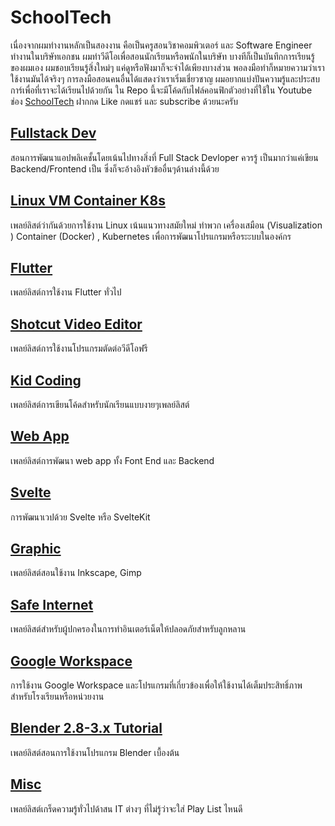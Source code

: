 # SchoolTech
เนื่องจากผมทำงานหลักเป็นสองงาน คือเป็นครูสอนวิชาคอมพิวเตอร์ และ Software Engineer ทำงานในบริษัทเอกชน ผมทำวีดีโอเพื่อสอนนักเรียนหรือพนักในบริษัท บางทีก็เป็นบันทึกการเรียนรู้ของผมเอง ผมชอบเรียนรู้สิ่งใหม่ๆ แค่ดูหรือฟังมาก็จะจำได้เพียงบางส่วน พอลงมือทำก็หมายความว่าเราใช้งานมันได้จริงๆ การลงมือสอนคนอื่นได้แสดงว่าเราเริ่มเชี่ยวชาญ ผมอยากแบ่งปันความรู้และประสบการ์เพื่อที่เราจะได้เรียนไปด้วยกัน ใน Repo นี้จะมีโค้ดกับไฟล์คอนฟิกตัวอย่างที่ใช้ใน Youtube ช่อง [SchoolTech](https://www.youtube.com/channel/UC4Lawkh4KMANb1JdSi6F90A) ฝากกด Like กดแชร์ และ subscribe ด้วยนะครับ

## [Fullstack Dev](https://www.youtube.com/watch?v=c49Y5VKKW34&list=PLWMbTFbTi55ODjx2GXM_PCEh5sMgEo8nq)

สอนการพัฒนาแอปพลิเคชั้นโดยเน้นไปทางสิ่งที่ Full Stack Devloper ควรรู้ เป็นมากว่าแค่เขียน Backend/Frontend เป็น ซึ่งก็จะอ้างอิงหัวข้ออื่นๆด้านล่างนี้ด้วย

## [Linux VM Container K8s](https://github.com/schooltechx/youtube/tree/main/Docker%20VM%20K8s)

เพลย์ลิสต์ว่ากันด้วยการใช้งาน Linux เน้นแนวทางสมัยใหม่ ทำพวก เครื่องเสมือน (Visualization ) Container (Docker) , Kubernetes เพื่อการพัฒนาโปรแกรมหรือระะบบในองค์กร

## [Flutter](https://www.youtube.com/watch?v=wFedUqgfcCs&list=PLWMbTFbTi55O26BxgYCDZS9Vbvyw_eYKf)

เพลย์ลิสต์การใช้งาน Flutter ทั่วไป

## [Shotcut Video Editor](https://www.youtube.com/watch?v=NPAZc4S9Low&list=PLWMbTFbTi55O_eRRrYns7UWCX6W65CTST)

เพลย์ลิสต์การใช้งานโปรแกรมตัดต่อวีดีโอฟรี

## [Kid Coding](https://www.youtube.com/watch?v=4CpTCmHZyvw&list=PLWMbTFbTi55OgahSw6T78TTWClgXWpDy9)

เพลย์ลิสต์การเขียนโค้ดสำหรับนักเรียนแบบงายๆเพลย์ลิสต์

## [Web App](https://www.youtube.com/watch?v=HrbQMxZ2Ucs&list=PLWMbTFbTi55O1IM6IZnG88vVaXg5RfXhz)

เพลย์ลิสต์การพัฒนา web app ทั้ง Font End และ Backend

## [Svelte](https://www.youtube.com/watch?v=XTTr642ES8U&list=PLWMbTFbTi55ODDrafKItIGpJZl8r3XpyT)

การพัฒนาเวปด้วย Svelte หรือ SvelteKit

## [Graphic](https://www.youtube.com/watch?v=znj4VxLCv4I&list=PLWMbTFbTi55OffOBaXv2e_E6bwTaJf1qW)

เพลย์ลิสต์สอนใช้งาน Inkscape, Gimp

## [Safe Internet](https://www.youtube.com/watch?v=cX2gdxGnwUU&list=PLWMbTFbTi55OkLrxIkNzd7zT7ohE3BJPt)

เพลย์ลิสต์สำหรับผู้ปกครองในการทำอินเตอร์เน็ตให้ปลอดภัยสำหรับลูกหลาน

## [Google Workspace](https://www.youtube.com/watch?v=cXAnaT4u-2M&list=PLWMbTFbTi55P_FID-cAO3Boas5PAYli8k)

การใช้งาน Google Workspace และโปรแกรมที่เกี่ยวข้องเพื่อให้ใช้งานได้เต็มประสิทธิ์ภาพ สำหรับโรงเรียนหรือหน่วยงาน

## [Blender 2.8-3.x Tutorial](https://www.youtube.com/watch?v=kqykWk1otRQ&list=PLWMbTFbTi55OokUh9KqL9VRbVRAH0yT1A)

เพลย์ลิสต์สอนการใช้งานโปรแกรม Blender เบื้องต้น

## [Misc](https://www.youtube.com/watch?v=F5IuhLEb0t0&list=PLWMbTFbTi55MOrm0bqg8Bwd1grCUiIY6g)

เพลย์ลิสต์เกร็ดความรู้ทั่วไปด้าสน IT ต่างๆ ที่ไม่รู้ว่าจะใส่ Play List ไหนดี
